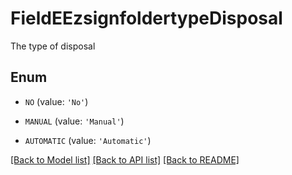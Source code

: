 # FieldEEzsignfoldertypeDisposal

The type of disposal

## Enum

* `NO` (value: `'No'`)

* `MANUAL` (value: `'Manual'`)

* `AUTOMATIC` (value: `'Automatic'`)

[[Back to Model list]](../README.md#documentation-for-models) [[Back to API list]](../README.md#documentation-for-api-endpoints) [[Back to README]](../README.md)


